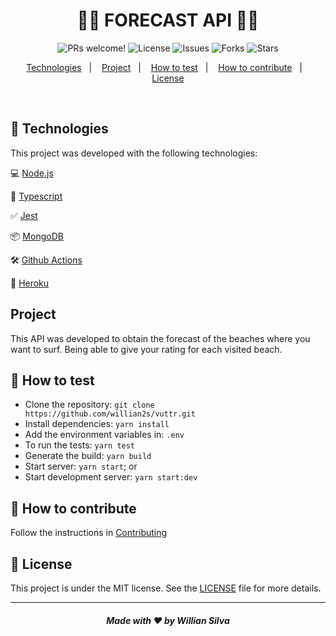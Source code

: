 <h1 align="center">
  🌊🌊 FORECAST API 🌊🌊
</h1>

<p align="center">
  <img
    src="https://img.shields.io/static/v1?label=PRs&message=welcome&color=217EEB&labelColor=000000"
    alt="PRs welcome!"
  />
  <img
    src="https://img.shields.io/static/v1?label=license&message=MIT&color=217EEB&labelColor=000000"
    alt="License"
  />
  <img
    src="https://img.shields.io/github/issues/willian2s/forecast-api?color=217EEB&&labelColor=000000"
    alt="Issues"
  />
  <img
    src="https://img.shields.io/github/forks/willian2s/forecast-api?color=217EEB&&labelColor=000000"
    alt="Forks"
  />
  <img
    src="https://img.shields.io/github/stars/willian2s/forecast-api?color=217EEB&&labelColor=000000"
    alt="Stars"
  />
</p>

<p align="center">
  <a href="#rocket-technologies">Technologies</a>&nbsp;&nbsp;&nbsp;|&nbsp;&nbsp;&nbsp;
  <a href="#project">Project</a>&nbsp;&nbsp;&nbsp;|&nbsp;&nbsp;&nbsp;
  <a href="#rocket-how-to-test">How to test</a>&nbsp;&nbsp;&nbsp;|&nbsp;&nbsp;&nbsp;
  <a href="#How-to-contribute">How to contribute</a>&nbsp;&nbsp;&nbsp;|&nbsp;&nbsp;&nbsp;
  <a href="#memo-license">License</a>
</p>

<br>

## :rocket: Technologies

This project was developed with the following technologies:

💻 [Node.js](https://nodejs.org/)

🧰 [Typescript](https://www.typescriptlang.org/)

✅ [Jest](https://jestjs.io/)

📦 [MongoDB](https://www.mongodb.com/)

🛠 [Github Actions](https://github.com/features/actions)

:electric_plug: [Heroku](https://www.heroku.com/home)

## Project

This API was developed to obtain the forecast of the beaches where you want to surf. Being able to give your rating for each visited beach.

## :rocket: How to test

- Clone the repository: `git clone https://github.com/willian2s/vuttr.git`
- Install dependencies: `yarn install`
- Add the environment variables in: `.env`
- To run the tests: `yarn test`
- Generate the build: `yarn build`
- Start server: `yarn start`; or
- Start development server: `yarn start:dev`

## 🤔 How to contribute

Follow the instructions in [Contributing](CONTRIBUTING.md)

## :memo: License

This project is under the MIT license. See the [LICENSE](LICENSE.md) file for more details.

---

<h5 align="center">Made with ♥ by Willian Silva</h5>
